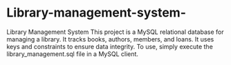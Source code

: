 # Library-management-system-
Library Management System ​This project is a MySQL relational database for managing a library. It tracks books, authors, members, and loans. It uses keys and constraints to ensure data integrity. To use, simply execute the library_management.sql file in a MySQL client. 
